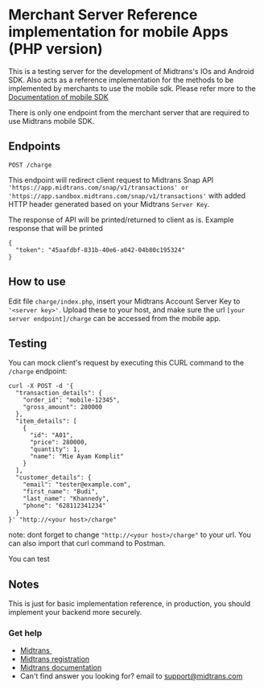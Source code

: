 # Merchant Server Reference implementation for mobile Apps (PHP version)

This is a testing server for the development of Midtrans's IOs and Android SDK. Also acts as a reference implementation for the methods to be implemented by merchants to use the mobile sdk.
Please refer more to the [Documentation of mobile SDK](http://mobile-docs.midtrans.com/)

There is only one endpoint from the merchant server that are required to use Midtrans mobile SDK.

## Endpoints

```
POST /charge
```

This endpoint will redirect client request to Midtrans Snap API `'https://app.midtrans.com/snap/v1/transactions' or 'https://app.sandbox.midtrans.com/snap/v1/transactions'` with added HTTP header generated based on your Midtrans `Server Key`.

The response of API will be printed/returned to client as is. Example response that will be printed

```
{
  "token": "45aafdbf-831b-40e6-a042-04b80c195324"
}
```

## How to use
Edit file `charge/index.php`, insert your Midtrans Account Server Key to `'<server key>'`.
Upload these to your host, and make sure the url `[your server endpoint]/charge` can be accessed from the mobile app.

## Testing
You can mock client's request by executing this CURL command to the `/charge` endpoint:

```
curl -X POST -d '{
  "transaction_details": {
    "order_id": "mobile-12345",
    "gross_amount": 280000
  },
  "item_details": [
    {
      "id": "A01",
      "price": 280000,
      "quantity": 1,
      "name": "Mie Ayam Komplit"
    }
  ],
  "customer_details": {
    "email": "tester@example.com",
    "first_name": "Budi",
    "last_name": "Khannedy",
    "phone": "628112341234"
  }
}' "http://<your host>/charge"
```

note: dont forget to change `"http://<your host>/charge"` to your url.
You can also import that curl command to Postman.

You can test

## Notes
This is just for basic implementation reference, in production, you should implement your backend more securely.

### Get help
* [Midtrans&nbsp;](https://www.midtrans.com)
* [Midtrans registration](https://dashboard.midtrans.com/register)
* [Midtrans documentation](http://docs.midtrans.com)
* Can't find answer you looking for? email to [support@midtrans.com](mailto:support@midtrans.com)